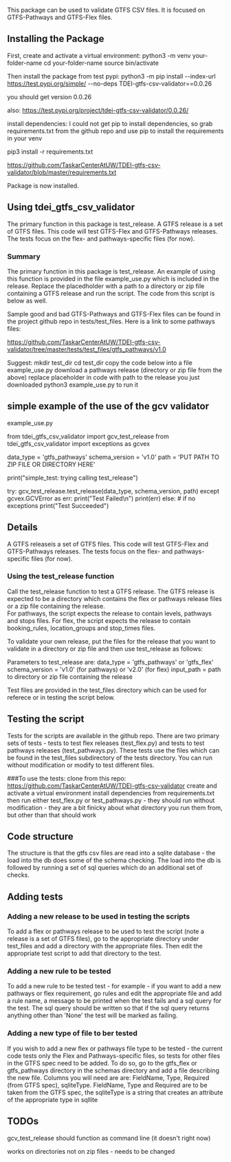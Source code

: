 This package can be used to validate GTFS CSV files. It is
focused on GTFS-Pathways and GTFS-Flex files. 

## Installing the Package
First, create and activate a virtual environment:
python3 -m venv your-folder-name
cd your-folder-name
source bin/activate

Then install the package from test pypi:
python3 -m pip install --index-url https://test.pypi.org/simple/ --no-deps TDEI-gtfs-csv-validator==0.0.26

you should get version 0.0.26

also: https://test.pypi.org/project/tdei-gtfs-csv-validator/0.0.26/

install dependencies:
I could not get pip to install dependencies, so grab requirements.txt from the github repo and use pip
to install the requirements in your venv

pip3 install -r requirements.txt

https://github.com/TaskarCenterAtUW/TDEI-gtfs-csv-validator/blob/master/requirements.txt


Package is now installed.

## Using tdei_gtfs_csv_validator
The primary function in this package is test_release. A GTFS release
is a set of GTFS files. This code will test GTFS-Flex and GTFS-Pathways
releases. The tests focus on the flex- and pathways-specific files (for now).

### Summary
The primary function in this package is test_release. An example of using
this function is provided in the file example_use.py which is included in the release.
Replace the placedholder with a path to a directory or zip file containing a GTFS
release and run the script. The code from this script is below as well.

Sample good and bad GTFS-Pathways and GTFS-Flex files can be found in the project
github repo in tests/test_files. Here is a link to some pathways files:

https://github.com/TaskarCenterAtUW/TDEI-gtfs-csv-validator/tree/master/tests/test_files/gtfs_pathways/v1.0

Suggest:
mkdir test_dir
cd test_dir
copy the code below into a file example_use.py
download a pathways release (directory or zip file from the above)
replace placeholder in code with path to the release you just downloaded
python3 example_use.py to run it

## simple example of the use of the gcv validator

example_use.py

from tdei_gtfs_csv_validator import gcv_test_release
from tdei_gtfs_csv_validator import exceptions as gcvex

data_type = 'gtfs_pathways'
schema_version = 'v1.0'
path = 'PUT PATH TO ZIP FILE OR DIRECTORY HERE'

print("simple_test: trying calling test_release")

try:
    gcv_test_release.test_release(data_type, schema_version, path)
except gcvex.GCVError as err:
    print("Test Failed\n")
    print(err)
else: # if no exceptions
    print("Test Succeeded")


## Details
A GTFS releaseis a set of GTFS files. This code will test GTFS-Flex and GTFS-Pathways
releases. The tests focus on the flex- and pathways-specific files (for now).

### Using the test_release function
Call the test_release function to test a GTFS release. The GTFS release is
expected to be a directory which contains the flex or pathways release files
or a zip file containing the release.  
For pathways, the script expects the release to contain levels, pathways and stops files. For flex, the script expects the release to contain booking_rules, location_groups and stop_times files.

To validate your own release, put the files for the release that you want to validate in a directory or zip file and then use test_release as follows:

Parameters to test_release are:
    data_type = 'gtfs_pathways' or 'gtfs_flex' 
    schema_version = 'v1.0' (for pathways) or 'v2.0' (for flex)
    input_path = path to directory or zip file containing the release 

Test files are provided in the test_files directory which can be used for referece or in testing the script below.

## Testing the script
Tests for the scripts are available in the github repo. There are two primary sets of tests - tests to test flex releases (test_flex.py) and tests to test pathways releases (test_pathways.py). These tests use the files which can be found in the test_files subdirectory of the tests directory. You can run without modification or modify to test different files.  

###To use the tests:
clone from this repo: https://github.com/TaskarCenterAtUW/TDEI-gtfs-csv-validator
create and activate a virtual environment
install dependencies from requirements.txt
then run either test_flex.py or test_pathways.py - they should run without modification - they are a bit finicky about what directory you run them from, but other than that should work

## Code structure
The structure is that the gtfs csv files are read into a sqlite database - the load into
the db does some of the schema checking. The load into the db is followed by running a set of sql
queries which do an additional set of checks.

## Adding tests 
### Adding a new release to be used in testing the scripts
To add a flex or pathways release to be used to test the script (note a release is a set of GTFS files), go to the appropriate directory under test_files and add a directory with the appropriate files. Then edit the appropriate test script to add that directory to the test.

### Adding a new rule to be tested 
To add a new rule to be tested test - for example - if you want to add a new pathways or flex requirement, go rules and edit the appropriate file and add a rule name, a message to be printed when the test fails and a sql query for the test. The sql query should be written so that if the sql query returns anything other than 'None' the test will be marked as failing.

### Adding a new type of file to ber tested
If you wish to add a new flex or pathways file type to be tested - the current code tests only the Flex and Pathways-specific files, so tests for other files in the GTFS spec need to be added. To do so, go to the gtfs_flex or gtfs_pathways directory in the schemas directory and add a file describing the new file. Columns you will need are are: FieldName, Type, Required (from GTFS spec), sqliteType. FieldName, Type and Required are to be taken from the GTFS spec, the sqliteType is a string that creates an attribute of the appropriate type in sqllite


## TODOs
gcv_test_release should function as command line (it doesn't right now)

works on directories not on zip files - needs to be changed